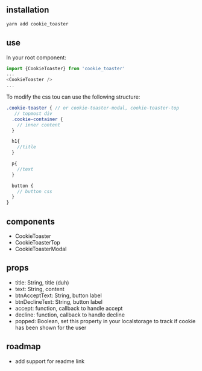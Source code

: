 ## installation
```sh
yarn add cookie_toaster
```

## use
In your root component:
```js
import {CookieToaster} from 'cookie_toaster'
...
<CookieToaster />
...
```

To modify the css tou can use the following structure:
```scss
.cookie-toaster { // or cookie-toaster-modal, cookie-toaster-top
   // topmost div
  .cookie-container {
    // inner content
  }

  h1{
    //title
  }

  p{
    //text
  }

  button {
    // button css
  }
}
```

## components
- CookieToaster
- CookieToasterTop
- CookieToasterModal

## props
- title: String, title (duh)
- text: String, content
- btnAcceptText: String, button label
- btnDeclineText: String, button label
- accept: function, callback to handle accept
- decline: function, callback to handle decline
- popped: Boolean, set this property in your localstorage to track if cookie has been shown for the user

## roadmap
- add support for readme link